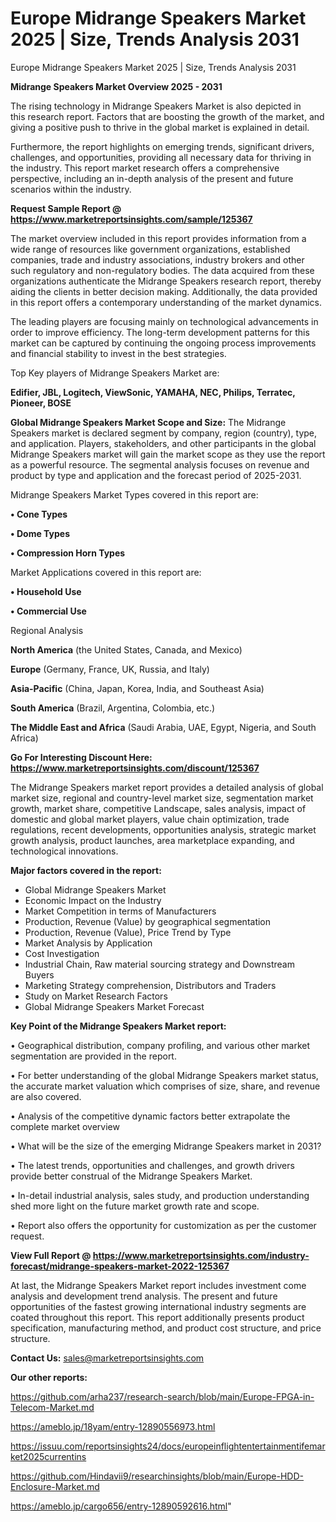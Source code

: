 # Europe Midrange Speakers Market 2025 | Size, Trends Analysis 2031
Europe Midrange Speakers Market 2025 | Size, Trends Analysis 2031

<Strong> Midrange Speakers Market Overview 2025 - 2031</strong>

The rising technology in Midrange Speakers Market is also depicted in this research report. Factors that are boosting the growth of the market, and giving a positive push to thrive in the global market is explained in detail.

Furthermore, the report highlights on emerging trends, significant drivers, challenges, and opportunities, providing all necessary data for thriving in the industry. This report market research offers a comprehensive perspective, including an in-depth analysis of the present and future scenarios within the industry.

<strong>Request Sample Report @ <a href=https://www.marketreportsinsights.com/sample/125367>https://www.marketreportsinsights.com/sample/125367</a></strong>

The market overview included in this report provides information from a wide range of resources like government organizations, established companies, trade and industry associations, industry brokers and other such regulatory and non-regulatory bodies. The data acquired from these organizations authenticate the Midrange Speakers research report, thereby aiding the clients in better decision making. Additionally, the data provided in this report offers a contemporary understanding of the market dynamics.

The leading players are focusing mainly on technological advancements in order to improve efficiency. The long-term development patterns for this market can be captured by continuing the ongoing process improvements and financial stability to invest in the best strategies.

Top Key players of Midrange Speakers Market are:

<strong>Edifier, JBL, Logitech, ViewSonic, YAMAHA, NEC, Philips, Terratec, Pioneer, BOSE</strong>

<strong><b>Global Midrange Speakers Market Scope and Size:</b></strong>
The Midrange Speakers market is declared segment by company, region (country), type, and application. Players, stakeholders, and other participants in the global Midrange Speakers market will gain the market scope as they use the report as a powerful resource. The segmental analysis focuses on revenue and product by type and application and the forecast period of 2025-2031.

Midrange Speakers Market Types covered in this report are:

<strong>• Cone Types

• Dome Types

• Compression Horn Types</strong>

Market Applications covered in this report are:

<strong>• Household Use

• Commercial Use</strong> 

Regional Analysis

<strong>North America</strong> (the United States, Canada, and Mexico)

<strong>Europe</strong> (Germany, France, UK, Russia, and Italy)

<strong>Asia-Pacific</strong> (China, Japan, Korea, India, and Southeast Asia)

<strong>South America</strong> (Brazil, Argentina, Colombia, etc.)

<strong>The Middle East and Africa</strong> (Saudi Arabia, UAE, Egypt, Nigeria, and South Africa)

<strong>Go For Interesting Discount Here: <a href=https://www.marketreportsinsights.com/discount/125367>https://www.marketreportsinsights.com/discount/125367</a></strong>

The Midrange Speakers market report provides a detailed analysis of global market size, regional and country-level market size, segmentation market growth, market share, competitive Landscape, sales analysis, impact of domestic and global market players, value chain optimization, trade regulations, recent developments, opportunities analysis, strategic market growth analysis, product launches, area marketplace expanding, and technological innovations.

<strong><b>Major factors covered in the report:</b></strong>
<ul>
  <li>Global Midrange Speakers Market </li>
  <li>Economic Impact on the Industry</li>
  <li>Market Competition in terms of Manufacturers</li>
  <li>Production, Revenue (Value) by geographical segmentation</li>
  <li>Production, Revenue (Value), Price Trend by Type</li>
  <li>Market Analysis by Application</li>
  <li>Cost Investigation</li>
  <li>Industrial Chain, Raw material sourcing strategy and Downstream Buyers</li>
  <li>Marketing Strategy comprehension, Distributors and Traders</li>
  <li>Study on Market Research Factors</li>
  <li>Global Midrange Speakers Market Forecast</li>
</ul>

<strong><b>Key Point of the Midrange Speakers Market report:</b></strong>

• Geographical distribution, company profiling, and various other market segmentation are provided in the report.

• For better understanding of the global Midrange Speakers market status, the accurate market valuation which comprises of size, share, and revenue are also covered.

• Analysis of the competitive dynamic factors better extrapolate the complete market overview

• What will be the size of the emerging Midrange Speakers market in 2031?

• The latest trends, opportunities and challenges, and growth drivers provide better construal of the Midrange Speakers Market.

• In-detail industrial analysis, sales study, and production understanding shed more light on the future market growth rate and scope.

• Report also offers the opportunity for customization as per the customer request.

<strong><b>View Full Report @ <a href=https://www.marketreportsinsights.com/industry-forecast/midrange-speakers-market-2022-125367>https://www.marketreportsinsights.com/industry-forecast/midrange-speakers-market-2022-125367</a></b></strong>


At last, the Midrange Speakers Market report includes investment come analysis and development trend analysis. The present and future opportunities of the fastest growing international industry segments are coated throughout this report. This report additionally presents product specification, manufacturing method, and product cost structure, and price structure.

<strong>Contact Us:</strong>
sales@marketreportsinsights.com

<strong>Our other reports:</strong>

<a href=https://github.com/arha237/research-search/blob/main/Europe-FPGA-in-Telecom-Market.md>https://github.com/arha237/research-search/blob/main/Europe-FPGA-in-Telecom-Market.md</a>

<a href=https://ameblo.jp/18yam/entry-12890556973.html>https://ameblo.jp/18yam/entry-12890556973.html</a>

<a href=https://issuu.com/reportsinsights24/docs/europeinflightentertainmentifemarket2025currentins>https://issuu.com/reportsinsights24/docs/europeinflightentertainmentifemarket2025currentins</a>

<a href=https://github.com/Hindavii9/researchinsights/blob/main/Europe-HDD-Enclosure-Market.md>https://github.com/Hindavii9/researchinsights/blob/main/Europe-HDD-Enclosure-Market.md</a>

<a href=https://ameblo.jp/cargo656/entry-12890592616.html>https://ameblo.jp/cargo656/entry-12890592616.html</a>"
